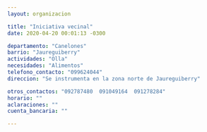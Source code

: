 ```yaml
---
layout: organizacion

title: "Iniciativa vecinal"
date: 2020-04-20 00:01:13 -0300

departamento: "Canelones"
barrio: "Jaureguiberry"
actividades: "Olla"
necesidades: "Alimentos"
telefono_contacto: "099624044"
direccion: "Se instrumenta en la zona norte de Jaureguiberry"

otros_contactos: "092787480  091049164  091278284"
horario: ""
aclaraciones: ""
cuenta_bancaria: ""

---
```


